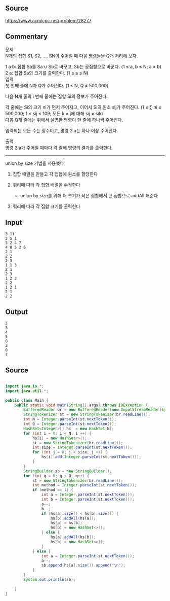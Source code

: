 
## Source
https://www.acmicpc.net/problem/28277  
  
## Commentary

문제  
N개의 집합 S1, S2, …, SN이 주어질 때 다음 명령들을 Q개 처리해 보자.  
  
1 a b: 집합 Sa를 Sa ∪ Sb로 바꾸고, Sb는 공집합으로 바꾼다. (1 ≤ a, b ≤ N; a ≠ b)  
2 a: 집합 Sa의 크기를 출력한다. (1 ≤ a ≤ N)  
입력  
첫 번째 줄에 N과 Q가 주어진다. (1 ≤ N, Q ≤ 500,000)  
  
다음 N개 줄의 i 번째 줄에는 집합 Si의 정보가 주어진다.  
  
각 줄에는 Si의 크기 ni가 먼저 주어지고, 이어서 Si의 원소 sij가 주어진다. (1 ≤ ∑ ni ≤ 500,000; 1 ≤ sij ≤ 109; 모든 k ≠ j에 대해 sij ≠ sik)  
다음 Q개 줄에는 위에서 설명한 명령이 한 줄에 하나씩 주어진다.  
  
입력되는 모든 수는 정수이고, 명령 2 a는 하나 이상 주어진다.  
  
출력  
명령 2 a가 주어질 때마다 각 줄에 명령의 결과를 출력한다.  
  
---  
  
union by size 기법을 사용했다  
  
1. 집합 배열을 만들고 각 집합에 원소를 할당한다  
  
2. 쿼리에 따라 각 집합 배열을 수정한다  
	- union by size를 위해 더 크기가 작은 집합에서 큰 집합으로 addAll 해준다  
3. 쿼리에 따라 각 집합 크기를 출력한다  
  
## Input

```
3 11  
2 5 1  
3 2 4 7  
4 8 5 2 6  
2 1  
2 2  
2 3  
1 1 3  
2 1  
2 3  
1 2 3  
2 2  
1 2 1  
2 1  
2 2  
```

## Output

```
2  
3  
4  
5  
0  
3  
0  
7  
```

## Source

```java

import java.io.*;  
import java.util.*;  
  
public class Main {  
    public static void main(String[] args) throws IOException {  
        BufferedReader br = new BufferedReader(new InputStreamReader(System.in));  
        StringTokenizer st = new StringTokenizer(br.readLine());  
        int N = Integer.parseInt(st.nextToken());  
        int Q = Integer.parseInt(st.nextToken());  
        HashSet<Integer>[] hs  = new HashSet[N];  
        for (int i = 0; i < N; i ++) {  
            hs[i] = new HashSet<>();  
            st = new StringTokenizer(br.readLine());  
            int size = Integer.parseInt(st.nextToken());  
            for (int j = 0; j < size; j ++) {  
                hs[i].add(Integer.parseInt(st.nextToken()));  
            }  
        }  
        StringBuilder sb = new StringBuilder();  
        for (int q = 0; q < Q; q++) {  
            st = new StringTokenizer(br.readLine());  
            int method = Integer.parseInt(st.nextToken());  
            if (method == 1) {  
                int a = Integer.parseInt(st.nextToken());  
                int b = Integer.parseInt(st.nextToken());  
                a--;  
                b--;  
                if (hs[a].size() < hs[b].size()) {  
                    hs[b].addAll(hs[a]);  
                    hs[a] = hs[b];  
                    hs[b] = new HashSet<>();  
                } else {  
                    hs[a].addAll(hs[b]);  
                    hs[b] = new HashSet<>();  
                }  
            } else {  
                int a = Integer.parseInt(st.nextToken());  
                a--;  
                sb.append(hs[a].size()).append("\n");  
            }  
        }  
        System.out.println(sb);  
  
    }  
}  
```
  